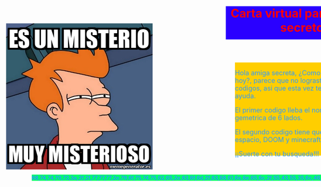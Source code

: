 <html>
<head>
<meta charset="utf-8" name="viewport" content="width=device-width, initial-scale=1.0">
<title>Prueba</title>
<style type="text/css">
#capa1 {
	position: absolute;
	height: 400px;
	width: 400px;
	left: 1400px;
	top: 80px;
	text-align: center;
	background-color: #00CBFF;
}
#capa2 {
	position: absolute;
	height: 91px;
	width: 448px;
	left: 700px;
	top: 33px;
	color: #FF0004;
	font-size: x-large;
	text-align: center;
	background-color: #2A00FF;
}
#capa3 {
	position: absolute;
	height: 255px;
	width: 400px;
	left: 725px;
	top: 187px;
	color: #2F9AFF;
	background-color: #FFCE00;
	font-size: large;
}
	#capa4 {
	position: absolute;
	height: 400px;
	width: 400px;
	left: 100px;
	top: 80px;
	text-align: center;
	background-color: #00CBFF;
}
#capa5 {
	position: absolute;
	left: 170px;
	top: 494px;
	color: #2F9AFF;
	background-color: #00FF6C
}
</style>
<link href="CSS/css.css" rel="stylesheet" type="text/css">
<style type="text/css">
body {
	background-image: url(Fondos/fondo.jpg);
	background-repeat: no-repeat; 
	background-position: center;
	background-size: cover;
	background-attachment: fixed;
	}
</style>
</head>
<body>
<div class="capa" id="capa1"><img src="Imagenes/gracias.jpg" width="300" height="400" alt=""/></div>
<div class="capa" id="capa3">
  <p>Hola amiga secreta, ¿Como andas el día de hoy?, parece que no lograste descubrir los codigos, asi que esta vez te dare una pequeña ayuda.</p>
  <p>El primer codigo lleba el nombre de la figura gemetrica de 6 lados.</p>
  <p>El segundo codigo tiene que ver con el espacio, DOOM y minecraft(es el basico).</p>
  <p>¡¡Suerte con tu busqueda!!!</p>
</div>
<div class="capa" id="capa2"><strong style="font-size: xx-large">Carta virtual para mi amigo secreto!!!</strong></div>
	<div class="capa" id="capa4"><img src="Imagenes/meme.jpg" width="400" height="400" alt=""/></div>
<div class="capa" id="capa5"><strong>68,74,74,70,73,3a,2f,2f,77,77,77,2e,79,6f,75,74,75,62,65,2e,63,6f,6d,2f,63,68,61,6e,6e,65,6c,2f,55,43,55,35,6c,46,44,6a,78,30,6b,39,53,76,71,64,63,59,65,55,74,52,74,77,2f,63,6f,6d,6d,75,6e,69,74,79,3f,70,76,66,3d,43,41,49,25,32,35,33,44</strong></div>
</body>
</html>
